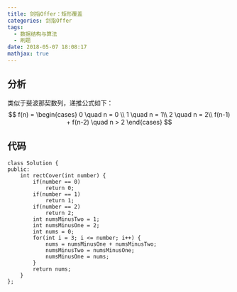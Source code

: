 ```yaml
---
title: 剑指Offer：矩形覆盖
categories: 剑指Offer
tags:
  - 数据结构与算法
  - 刷题
date: 2018-05-07 18:08:17
mathjax: true
---
```

## 分析
类似于斐波那契数列，递推公式如下：
$$
f(n) = \begin{cases}
0 \quad n = 0 \\
1 \quad n = 1\\
2 \quad n = 2\\
f(n-1) + f(n-2) \quad n > 2
\end{cases}
$$

## 代码
```
class Solution {
public:
    int rectCover(int number) {
        if(number == 0)
            return 0;
        if(number == 1)
            return 1;
        if(number == 2)
            return 2;
        int numsMinusTwo = 1;
        int numsMinusOne = 2;
        int nums = 0;
        for(int i = 3; i <= number; i++) {
            nums = numsMinusOne + numsMinusTwo;
            numsMinusTwo = numsMinusOne;
            numsMinusOne = nums;
        }
        return nums;
    }
};
```

